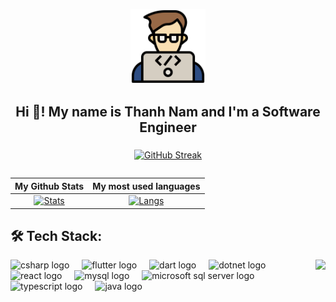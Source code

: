 <p align="center">
  <img src="coding.png" alt="App Icon" width="120">
</p>

<h2 align="center">Hi 👋! My name is Thanh Nam and I'm a Software Engineer</h2>

###

<div align="center">  
  <a href="https://git.io/streak-stats"><img src="https://github-readme-streak-stats.herokuapp.com?user=ThanhNam22&theme=radical" alt="GitHub Streak" /></a>
</div>

<div align="center">
<table>
  
| My Github Stats | My most used languages |
|:-:|:-:|
| [![Stats](https://acedev003-readme-stats.vercel.app/api?username=ThanhNam22&show_icons=true&theme=radical&count_private=true&hide=issues,contribs)](https://github.com/ThanhNam22) | [![Langs](https://acedev003-readme-stats.vercel.app/api/top-langs/?username=ThanhNam22&layout=compact&theme=radical&hide=c%2b%2b,c,HTML,CMake,Batchfile,VBscript,autoit)](https://github.com/ThanhNam22) |

</table>
</div>

###

<h2 align="left">🛠 Tech Stack:</h2>
<img align="right" height="150" src="https://media3.giphy.com/media/v1.Y2lkPTc5MGI3NjExaTZxMXgwaTcxZ2wzZ21qbDVtZjk2NGlmZzBiYXQ2ZjZtMmNtbzZpZSZlcD12MV9pbnRlcm5hbF9naWZfYnlfaWQmY3Q9Zw/2IudUHdI075HL02Pkk/giphy.gif" />

<div align="left">
  <img src="https://cdn.jsdelivr.net/gh/devicons/devicon/icons/csharp/csharp-original.svg" height="30" alt="csharp logo" />
  <img width="12" />
  <img src="https://cdn.jsdelivr.net/gh/devicons/devicon/icons/flutter/flutter-original.svg" height="30" alt="flutter logo" />
  <img width="12" />
  <img src="https://cdn.jsdelivr.net/gh/devicons/devicon/icons/dart/dart-original.svg" height="30" alt="dart logo" />
  <img width="12" />
  <img src="https://cdn.jsdelivr.net/gh/devicons/devicon/icons/dotnetcore/dotnetcore-original.svg" height="30" alt="dotnet logo" />
  <img width="12" />
  <img src="https://cdn.jsdelivr.net/gh/devicons/devicon/icons/react/react-original.svg" height="30" alt="react logo" />
  <img width="12" />
  <img src="https://cdn.jsdelivr.net/gh/devicons/devicon/icons/mysql/mysql-original.svg" height="30" alt="mysql logo" />
  <img width="12" />
  <img src="https://cdn.jsdelivr.net/gh/devicons/devicon/icons/microsoftsqlserver/microsoftsqlserver-plain.svg" height="30" alt="microsoft sql server logo" />
  <img width="12" />
  <img src="https://cdn.jsdelivr.net/gh/devicons/devicon/icons/typescript/typescript-original.svg" height="30" alt="typescript logo" />
  <img width="12" />
  <img src="https://cdn.jsdelivr.net/gh/devicons/devicon/icons/java/java-original.svg" height="30" alt="java logo" />
</div>
